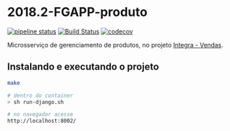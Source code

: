 # 2018.2-FGAPP-produto

[![pipeline status](https://gitlab.com/integra-vendas/product-microservice/badges/master/pipeline.svg)](https://gitlab.com/integra-vendas/product-microservice/commits/master)
[![Build Status](https://travis-ci.com/fga-eps-mds/2018.2-FGAPP-produto.svg?branch=master)](https://travis-ci.com/fga-eps-mds/2018.2-FGAPP-produto)
[![codecov](https://codecov.io/gh/fga-eps-mds/2018.2-FGAPP-produto/branch/master/graph/badge.svg)](https://codecov.io/gh/fga-eps-mds/2018.2-FGAPP-produto)

Microsserviço de gerenciamento de produtos, no projeto [Integra - Vendas](https://github.com/fga-eps-mds/2018.2-iFood).

## Instalando e executando o projeto
```sh
make

# dentro do container
> sh run-django.sh

# no navegador acesse
http://localhost:8002/
```
